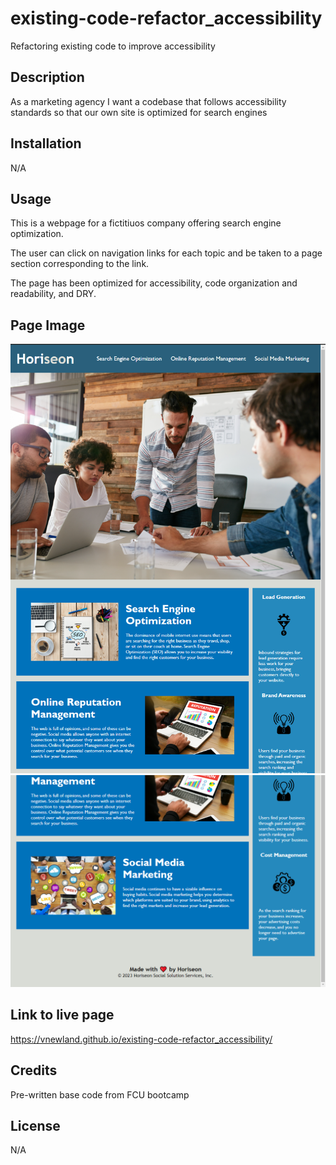 # existing-code-refactor_accessibility
Refactoring existing code to improve accessibility

## Description

As a marketing agency
I want a codebase that follows accessibility standards
so that our own site is optimized for search engines

## Installation

N/A

## Usage

This is a webpage for a fictitiuos company offering search engine optimization.

The user can click on navigation links for each topic and be taken to a page section corresponding to the link.

The page has been optimized for accessibility, code organization and readability, and DRY.

## Page Image
![SEO page screenshot 1 of 2](https://github.com/VNewland/existing-code-refactor_accessibility/blob/main/assets/images/accessibility%20opto%201%20of%202.png)
![SEO page screenshot 2 of 2](https://github.com/VNewland/existing-code-refactor_accessibility/blob/main/assets/images/accessibility%20opto%202%20of%202.png)

## Link to live page
https://vnewland.github.io/existing-code-refactor_accessibility/

## Credits

Pre-written base code from FCU bootcamp

## License

N/A
